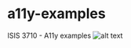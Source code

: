# a11y-examples

ISIS 3710 - A11y examples
![alt text](https://i.ibb.co/pw9nVvs/Screen-Shot-2021-11-22-at-8-25-26-PM.png)
